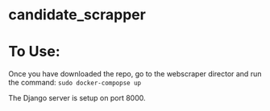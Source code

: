 # candidate_scrapper

# To Use:
Once you have downloaded the repo, go to the webscraper director and 
run the command: ```sudo docker-compopse up```

The Django server is setup on port 8000.